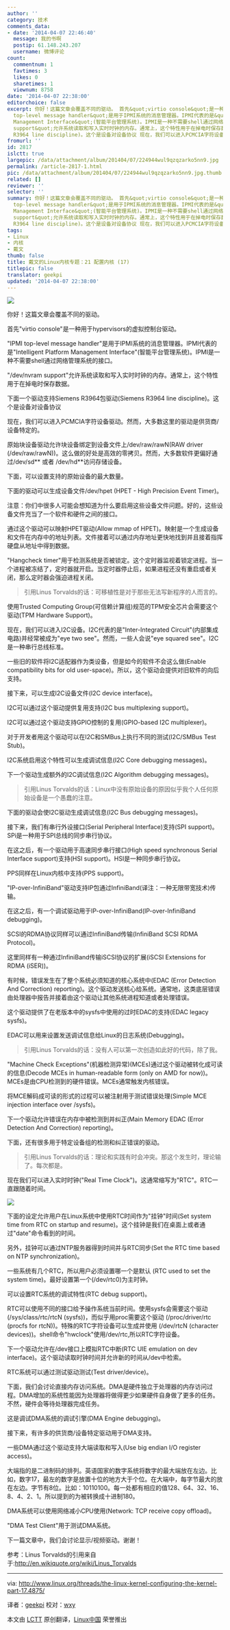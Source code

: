 ```yaml
---
author: ''
category: 技术
comments_data:
- date: '2014-04-07 22:46:40'
  message: 我的书啊
  postip: 61.148.243.207
  username: 微博评论
count:
  commentnum: 1
  favtimes: 3
  likes: 0
  sharetimes: 1
  viewnum: 8758
date: '2014-04-07 22:38:00'
editorchoice: false
excerpt: 你好！这篇文章会覆盖不同的驱动。 首先&quot;virtio console&quot;是一种用于hypervisors的虚拟控制台驱动。 &quot;IPMI
  top-level message handler&quot;是用于IPMI系统的消息管理器。IPMI代表的是&quot;Intelligent Platform
  Management Interface&quot;(智能平台管理系统)。IPMI是一种不需要shell通过网络管理系统的接口。 &quot;/dev/nvram
  support&quot;允许系统读取和写入实时时钟的内存。通常上，这个特性用于在掉电时保存数据。 下面一个驱动支持Siemens R3964包驱动(Siemens
  R3964 line discipline)。这个是设备对设备协议 现在，我们可以进入PCMCIA字符设备驱动。然而，
fromurl: ''
id: 2817
islctt: true
largepic: /data/attachment/album/201404/07/224944wul9qzqzarko5nn9.jpg
permalink: /article-2817-1.html
pic: /data/attachment/album/201404/07/224944wul9qzqzarko5nn9.jpg.thumb.jpg
related: []
reviewer: ''
selector: ''
summary: 你好！这篇文章会覆盖不同的驱动。 首先&quot;virtio console&quot;是一种用于hypervisors的虚拟控制台驱动。 &quot;IPMI
  top-level message handler&quot;是用于IPMI系统的消息管理器。IPMI代表的是&quot;Intelligent Platform
  Management Interface&quot;(智能平台管理系统)。IPMI是一种不需要shell通过网络管理系统的接口。 &quot;/dev/nvram
  support&quot;允许系统读取和写入实时时钟的内存。通常上，这个特性用于在掉电时保存数据。 下面一个驱动支持Siemens R3964包驱动(Siemens
  R3964 line discipline)。这个是设备对设备协议 现在，我们可以进入PCMCIA字符设备驱动。然而，
tags:
- Linux
- 内核
- 戴文
thumb: false
title: 戴文的Linux内核专题：21 配置内核 (17)
titlepic: false
translator: geekpi
updated: '2014-04-07 22:38:00'
---
```


![](/data/attachment/album/201404/07/224944wul9qzqzarko5nn9.jpg)


你好！这篇文章会覆盖不同的驱动。


首先"virtio console"是一种用于hypervisors的虚拟控制台驱动。


"IPMI top-level message handler"是用于IPMI系统的消息管理器。IPMI代表的是"Intelligent Platform Management Interface"(智能平台管理系统)。IPMI是一种不需要shell通过网络管理系统的接口。


"/dev/nvram support"允许系统读取和写入实时时钟的内存。通常上，这个特性用于在掉电时保存数据。


下面一个驱动支持Siemens R3964包驱动(Siemens R3964 line discipline)。这个是设备对设备协议


现在，我们可以进入PCMCIA字符设备驱动。然而，大多数这里的驱动是供货商/设备特定的。


原始块设备驱动允许块设备绑定到设备文件上/dev/raw/rawN(RAW driver (/dev/raw/rawN))。这么做的好处是高效的零拷贝。然而，大多数软件更偏好通过/dev/sd\*\* 或者 /dev/hd\*\*访问存储设备。


下面，可以设置支持的原始设备的最大数量。


下面的驱动可以生成设备文件/dev/hpet (HPET - High Precision Event Timer)。


注意：你们中很多人可能会想知道为什么要启用这些设备文件问题。好的，这些设备文件充当了一个软件和硬件之间的接口。


通过这个驱动可以映射HPET驱动(Allow mmap of HPET)。映射是一个生成设备和文件在内存中的地址列表。文件接着可以通过内存地址更快地找到并且接着指挥硬盘从地址中得到数据。


"Hangcheck timer"用于检测系统是否被锁定。这个定时器监视着锁定进程。当一个进程被冻结了，定时器就开启。当定时器停止后，如果进程还没有重启或者关闭，那么定时器会强迫进程关闭。



> 
> 引用Linus Torvalds的话：可移植性是对于那些无法写新程序的人而言的。
> 
> 
> 


使用Trusted Computing Group(可信赖计算组)规范的TPM安全芯片会需要这个驱动(TPM Hardware Support)。


现在，我们可以进入I2C设备。I2C代表的是"Inter-Integrated Circuit"(内部集成电路)并经常被成为"eye two see"。然而，一些人会说"eye squared see"。I2C是一种串行总线标准。


一些旧的软件将I2C适配器作为类设备，但是如今的软件不会这么做(Enable compatibility bits for old user-space)。所以，这个驱动会提供对旧软件的向后支持。


接下来，可以生成I2C设备文件(I2C device interface)。


I2C可以通过这个驱动提供复用支持(I2C bus multiplexing support)。


I2C可以通过这个驱动支持GPIO控制的复用(GPIO-based I2C multiplexer)。


对于开发者用这个驱动可以在I2C和SMBus上执行不同的测试(I2C/SMBus Test Stub)。


I2C系统启用这个特性可以生成调试信息(I2C Core debugging messages)。


下一个驱动生成额外的I2C调试信息(I2C Algorithm debugging messages)。



> 
> 引用Linus Torvalds的话：Linux中没有原始设备的原因似乎我个人任何原始设备是一个愚蠢的注意。
> 
> 
> 


下面的驱动会使I2C驱动生成调试信息(I2C Bus debugging messages)。


接下来，我们有串行外设接口(Serial Peripheral Interface)支持(SPI support)。SPi是一种用于SPI总线的同步串行协议。


在这之后，有一个驱动用于高速同步串行接口(High speed synchronous Serial Interface support)支持(HSI support)。HSI是一种同步串行协议。


PPS同样在Linux内核中支持(PPS support)。


"IP-over-InfiniBand"驱动支持IP包通过InfiniBand(译注：一种无限带宽技术)传输。


在这之后，有一个调试驱动用于IP-over-InfiniBand(IP-over-InfiniBand debugging)。


SCSI的RDMA协议同样可以通过InfiniBand传输(InfiniBand SCSI RDMA Protocol)。


这里同样有一种通过InfiniBand传输iSCSI协议的扩展(iSCSI Extensions for RDMA (iSER))。


有时候，错误发生在了整个系统必须知道的核心系统中(EDAC (Error Detection And Correction) reporting)。这个驱动发送核心给系统。通常地，这类底层错误由处理器中报告并接着由这个驱动让其他系统进程知道或者处理错误。


这个驱动提供了在老版本中的sysfs中使用的过时EDAC的支持(EDAC legacy sysfs)。


EDAC可以用来设置发送调试信息给Linux的日志系统(Debugging)。



> 
> 引用Linus Torvalds的话：没有人可以第一次创造如此好的代码，除了我。
> 
> 
> 


"Machine Check Exceptions"(机器检测异常)(MCEs)通过这个驱动被转化成可读的信息(Decode MCEs in human-readable form (only on AMD for now))。MCEs是由CPU检测到的硬件错误。MCEs通常触发内核错误。


将MCE解码成可读的形式的过程可以被注射用于测试错误处理(Simple MCE injection interface over /sysfs)。


下一个驱动允许错误在内存中被检测到并纠正(Main Memory EDAC (Error Detection And Correction) reporting)。


下面，还有很多用于特定设备组的检测和纠正错误的驱动。



> 
> 引用Linus Torvalds的话：理论和实践有时会冲突。那这个发生时，理论输了。每次都是。
> 
> 
> 


现在我们可以进入实时时钟("Real Time Clock")。这通常缩写为"RTC"。RTC一直跟随着时间。


![](http://www.linux.org/attachments/rtc-png.606/)


下面的设定允许用户在Linux系统中使用RTC时间作为"挂钟"时间(Set system time from RTC on startup and resume)。这个挂钟是我们在桌面上或者通过"date"命令看到的时间。


另外，挂钟可以通过NTP服务器得到时间并与RTC同步(Set the RTC time based on NTP synchronization)。


一些系统有几个RTC，所以用户必须设置哪一个是默认 (RTC used to set the system time)。最好设置第一个(/dev/rtc0)为主时钟。


可以设置RTC系统的调试特性(RTC debug support)。


RTC可以使用不同的接口给予操作系统当前时间。使用sysfs会需要这个驱动(/sys/class/rtc/rtcN (sysfs))，而似乎用proc需要这个驱动 (/proc/driver/rtc (procfs for rtcN))。特殊的RTC字符设备可以生成并使用 (/dev/rtcN (character devices))。shell命令"hwclock"使用/dev/rtc,所以RTC字符设备。


下一个驱动允许在/dev接口上模拟RTC中断(RTC UIE emulation on dev interface)。这个驱动读取时钟时间并允许新的时间从/dev中检索。


RTC系统可以通过测试驱动测试(Test driver/device)。


下面，我们会讨论直接内存访问系统。DMA是硬件独立于处理器的内存访问过程。DMA增加的系统性能因为处理器将做得更少如果硬件自身做了更多的任务。不然，硬件会等待处理器完成任务。


这是调试DMA系统的调试引擎(DMA Engine debugging)。


接下来，有许多的供货商/设备特定驱动用于DMA支持。


一些DMA通过这个驱动支持大端读取和写入(Use big endian I/O register access)。


大端指的是二进制码的排列。英语国家的数字系统将数字的最大端放在左边。比如，数字17，最左的数字是放置十位的地方大于个位。在大端中，每字节最大的放在左边。字节有8位。比如：10110100。每一处都有相应的值128、64、32、16、8、4、2、1。所以提到的为被转换成十进制180。


DMA系统可以使用网络减小CPU使用(Network: TCP receive copy offload)。


"DMA Test Client"用于测试DMA系统。


下一篇文章中，我们会讨论显示/视频驱动。谢谢！


参考：Linus Torvalds的引用来自于:<http://en.wikiquote.org/wiki/Linus_Torvalds>




---


via: <http://www.linux.org/threads/the-linux-kernel-configuring-the-kernel-part-17.4875/>


译者：[geekpi](https://github.com/geekpi) 校对：[wxy](https://github.com/wxy)


本文由 [LCTT](https://github.com/LCTT/TranslateProject) 原创翻译，[Linux中国](http://linux.cn/) 荣誉推出
